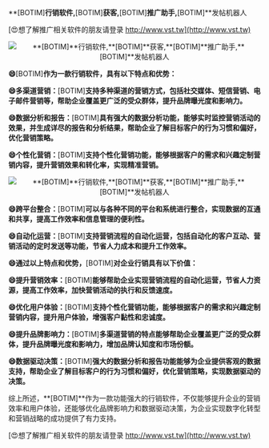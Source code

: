 **[BOTIM]**行销软件,**[BOTIM]**获客,**[BOTIM]**推广助手,**[BOTIM]**发帖机器人

[😍想了解推广相关软件的朋友请登录 http://www.vst.tw](http://www.vst.tw)

 <center><img src="https://vst.tw/MP4/tuiguang/png/1.png" alt="**[BOTIM]**行销软件,**[BOTIM]**获客,**[BOTIM]**推广助手,**[BOTIM]**发帖机器人"></center>

**😄**[BOTIM]**作为一款行销软件，具有以下特点和优势：**

**😄多渠道营销：**[BOTIM]**支持多种渠道的营销方式，包括社交媒体、短信营销、电子邮件营销等，帮助企业覆盖更广泛的受众群体，提升品牌曝光度和影响力。**

**😄数据分析和报告：**[BOTIM]**具有强大的数据分析功能，能够实时监控营销活动的效果，并生成详尽的报告和分析结果，帮助企业了解目标客户的行为习惯和偏好，优化营销策略。**

**😄个性化营销：**[BOTIM]**支持个性化营销功能，能够根据客户的需求和兴趣定制营销内容，提升营销效果和转化率，实现精准营销。**

 <center><img src="https://vst.tw/MP4/tuiguang/png/1.png" alt="**[BOTIM]**行销软件,**[BOTIM]**获客,**[BOTIM]**推广助手,**[BOTIM]**发帖机器人"></center>

**😄跨平台整合：**[BOTIM]**可以与各种不同的平台和系统进行整合，实现数据的互通和共享，提高工作效率和信息管理的便利性。**

**😄自动化运营：**[BOTIM]**支持营销流程的自动化运营，包括自动化的客户互动、营销活动的定时发送等功能，节省人力成本和提升工作效率。**

**😄通过以上特点和优势，**[BOTIM]**对企业行销具有以下价值：**

**😄提升营销效率：**[BOTIM]**能够帮助企业实现营销流程的自动化运营，节省人力资源，提高工作效率，加快营销活动的执行和反馈速度。**

**😄优化用户体验：**[BOTIM]**支持个性化营销功能，能够根据客户的需求和兴趣定制营销内容，提升用户体验，增强客户黏性和忠诚度。**

**😄提升品牌影响力：**[BOTIM]**多渠道营销的特点能够帮助企业覆盖更广泛的受众群体，提升品牌曝光度和影响力，增加品牌认知度和市场份额。**

**😄数据驱动决策：**[BOTIM]**强大的数据分析和报告功能能够为企业提供客观的数据支持，帮助企业了解目标客户的行为习惯和偏好，优化营销策略，实现数据驱动的决策。**

综上所述，**[BOTIM]**作为一款功能强大的行销软件，不仅能够提升企业的营销效率和用户体验，还能够优化品牌影响力和数据驱动决策，为企业实现数字化转型和营销战略的成功提供了有力支持。

[😍想了解推广相关软件的朋友请登录 http://www.vst.tw](http://www.vst.tw)



